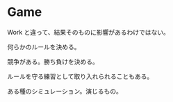 # Game

Work と違って、結果そのものに影響があるわけではない。

何らかのルールを決める。

競争がある。勝ち負けを決める。

ルールを守る練習として取り入れられることもある。

ある種のシミュレーション。演じるもの。
